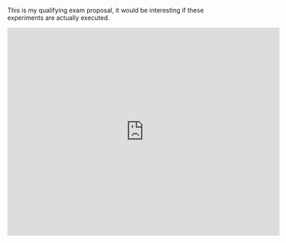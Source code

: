 This is my qualifying exam proposal, it would be interesting if these experiments are actually executed.


<iframe src="http://www.slideshare.net/DouglasWu1/slideshelf" width="615px" height="470px" frameborder="0" marginwidth="0" marginheight="0" scrolling="no" style="border:none;" allowfullscreen webkitallowfullscreen mozallowfullscreen></iframe>
